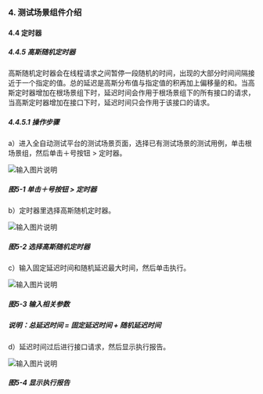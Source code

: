 ### 4. 测试场景组件介绍

#### 4.4 定时器

##### 4.4.5 高斯随机定时器

高斯随机定时器会在线程请求之间暂停一段随机的时间，出现的大部分时间间隔接近于一个指定的值。总的延迟是高斯分布值与指定值的积再加上偏移量的和。当高斯定时器增加在根场景组下时，延迟时间会作用于根场景组下的所有接口的请求，当高斯定时器增加在接口下时，延迟时间只会作用于该接口的请求。

##### 4.4.5.1 操作步骤

a）进入全自动测试平台的测试场景页面，选择已有测试场景的测试用例，单击根场景组，然后单击＋号按钮 > 定时器。

![输入图片说明](../../../images/SoFlu%E5%85%A8%E8%87%AA%E5%8A%A8%E6%B5%8B%E8%AF%95%E5%B9%B3%E5%8F%B0%E6%95%99%E7%A8%8B/4.%20%E6%B5%8B%E8%AF%95%E5%9C%BA%E6%99%AF%E7%BB%84%E4%BB%B6%E4%BB%8B%E7%BB%8D/4.%20%E5%AE%9A%E6%97%B6%E5%99%A8/5-1.png)

##### 图5-1 单击＋号按钮 > 定时器

b）定时器里选择高斯随机定时器。

![输入图片说明](../../../images/SoFlu%E5%85%A8%E8%87%AA%E5%8A%A8%E6%B5%8B%E8%AF%95%E5%B9%B3%E5%8F%B0%E6%95%99%E7%A8%8B/4.%20%E6%B5%8B%E8%AF%95%E5%9C%BA%E6%99%AF%E7%BB%84%E4%BB%B6%E4%BB%8B%E7%BB%8D/4.%20%E5%AE%9A%E6%97%B6%E5%99%A8/5-2.png)

##### 图5-2 选择高斯随机定时器

c）输入固定延迟时间和随机延迟最大时间，然后单击执行。

![输入图片说明](../../../images/SoFlu%E5%85%A8%E8%87%AA%E5%8A%A8%E6%B5%8B%E8%AF%95%E5%B9%B3%E5%8F%B0%E6%95%99%E7%A8%8B/4.%20%E6%B5%8B%E8%AF%95%E5%9C%BA%E6%99%AF%E7%BB%84%E4%BB%B6%E4%BB%8B%E7%BB%8D/4.%20%E5%AE%9A%E6%97%B6%E5%99%A8/5-3.png)

##### 图5-3 输入相关参数

##### 说明：总延迟时间 = 固定延迟时间 + 随机延迟时间

d）延迟时间过后进行接口请求，然后显示执行报告。

![输入图片说明](../../../images/SoFlu%E5%85%A8%E8%87%AA%E5%8A%A8%E6%B5%8B%E8%AF%95%E5%B9%B3%E5%8F%B0%E6%95%99%E7%A8%8B/4.%20%E6%B5%8B%E8%AF%95%E5%9C%BA%E6%99%AF%E7%BB%84%E4%BB%B6%E4%BB%8B%E7%BB%8D/4.%20%E5%AE%9A%E6%97%B6%E5%99%A8/5-4.png)

##### 图5-4 显示执行报告
